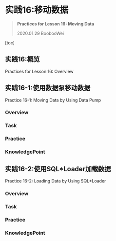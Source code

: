 # 实践16:移动数据

> **Practices for Lesson 16: Moving Data**
>
> 2020.01.29 BoobooWei

[toc]

## 实践16:概览

Practices for Lesson 16: Overview

## 实践16-1:使用数据泵移动数据

Practice 16-1: Moving Data by Using Data Pump

### Overview

### Task

### Practice

### KnowledgePoint

## 实践16-2:使用SQL*Loader加载数据

Practice 16-2: Loading Data by Using SQL*Loader

### Overview

### Task

### Practice

### KnowledgePoint

